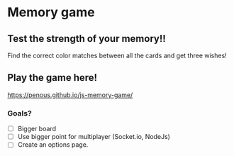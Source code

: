 # Memory game

## Test the strength of your memory!!

Find the correct color matches between all the cards and get three wishes!

## Play the game here!

https://penous.github.io/js-memory-game/

### Goals?

- [ ] Bigger board
- [ ] Use bigger point for multiplayer (Socket.io, NodeJs)
- [ ] Create an options page.
